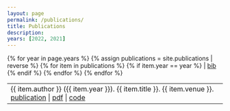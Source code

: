 ```yaml
---
layout: page
permalink: /publications/
title: Publications
description:
years: [2022, 2021]
---
```


<table>
{% for year in page.years %}
<!-- #### {{ year }} -->
  {% assign publications = site.publications | reverse %}
    {% for item in publications %}
      {% if item.year == year %}
        <tr class="noBorder">
          <td>{{ item.author }} ({{ item.year }}). {{ item.title }}. {{ item.venue }}. <a href="https://doi.org/{{ item.doi }}">publication</a> | <a href="/assets/pdf/{{ item.pdf }}">pdf</a> | <a href="{{ item.code }}">code</a> </td> | <a href="/assets/bibtex/{{ item.bib }}">bib</a> </td>
        </tr>
      {% endif %}
    {% endfor %}
{% endfor %}
</table>

